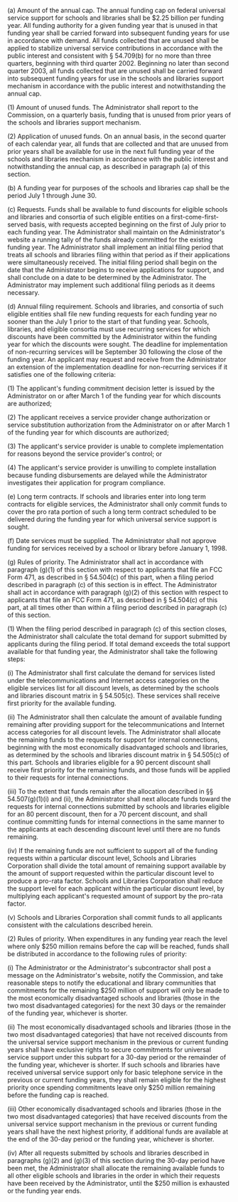 (a) Amount of the annual cap. The annual funding cap on federal universal service support for schools and libraries shall be $2.25 billion per funding year. All funding authority for a given funding year that is unused in that funding year shall be carried forward into subsequent funding years for use in accordance with demand. All funds collected that are unused shall be applied to stabilize universal service contributions in accordance with the public interest and consistent with § 54.709(b) for no more than three quarters, beginning with third quarter 2002. Beginning no later than second quarter 2003, all funds collected that are unused shall be carried forward into subsequent funding years for use in the schools and libraries support mechanism in accordance with the public interest and notwithstanding the annual cap.

(1) Amount of unused funds. The Administrator shall report to the Commission, on a quarterly basis, funding that is unused from prior years of the schools and libraries support mechanism.

(2) Application of unused funds. On an annual basis, in the second quarter of each calendar year, all funds that are collected and that are unused from prior years shall be available for use in the next full funding year of the schools and libraries mechanism in accordance with the public interest and notwithstanding the annual cap, as described in paragraph (a) of this section.

(b) A funding year for purposes of the schools and libraries cap shall be the period July 1 through June 30.

(c) Requests. Funds shall be available to fund discounts for eligible schools and libraries and consortia of such eligible entities on a first-come-first-served basis, with requests accepted beginning on the first of July prior to each funding year. The Administrator shall maintain on the Administrator's website a running tally of the funds already committed for the existing funding year. The Administrator shall implement an initial filing period that treats all schools and libraries filing within that period as if their applications were simultaneously received. The initial filing period shall begin on the date that the Administrator begins to receive applications for support, and shall conclude on a date to be determined by the Administrator. The Administrator may implement such additional filing periods as it deems necessary.

(d) Annual filing requirement. Schools and libraries, and consortia of such eligible entities shall file new funding requests for each funding year no sooner than the July 1 prior to the start of that funding year. Schools, libraries, and eligible consortia must use recurring services for which discounts have been committed by the Administrator within the funding year for which the discounts were sought. The deadline for implementation of non-recurring services will be September 30 following the close of the funding year. An applicant may request and receive from the Administrator an extension of the implementation deadline for non-recurring services if it satisfies one of the following criteria:

(1) The applicant's funding commitment decision letter is issued by the Administrator on or after March 1 of the funding year for which discounts are authorized;

(2) The applicant receives a service provider change authorization or service substitution authorization from the Administrator on or after March 1 of the funding year for which discounts are authorized;
              

(3) The applicant's service provider is unable to complete implementation for reasons beyond the service provider's control; or

(4) The applicant's service provider is unwilling to complete installation because funding disbursements are delayed while the Administrator investigates their application for program compliance.

(e) Long term contracts. If schools and libraries enter into long term contracts for eligible services, the Administrator shall only commit funds to cover the pro rata portion of such a long term contract scheduled to be delivered during the funding year for which universal service support is sought.

(f) Date services must be supplied. The Administrator shall not approve funding for services received by a school or library before January 1, 1998.

(g) Rules of priority. The Administrator shall act in accordance with paragraph (g)(1) of this section with respect to applicants that file an FCC Form 471, as described in § 54.504(c) of this part, when a filing period described in paragraph (c) of this section is in effect. The Administrator shall act in accordance with paragraph (g)(2) of this section with respect to applicants that file an FCC Form 471, as described in § 54.504(c) of this part, at all times other than within a filing period described in paragraph (c) of this section.

(1) When the filing period described in paragraph (c) of this section closes, the Administrator shall calculate the total demand for support submitted by applicants during the filing period. If total demand exceeds the total support available for that funding year, the Administrator shall take the following steps:

(i) The Administrator shall first calculate the demand for services listed under the telecommunications and Internet access categories on the eligible services list for all discount levels, as determined by the schools and libraries discount matrix in § 54.505(c). These services shall receive first priority for the available funding.

(ii) The Administrator shall then calculate the amount of available funding remaining after providing support for the telecommunications and Internet access categories for all discount levels. The Administrator shall allocate the remaining funds to the requests for support for internal connections, beginning with the most economically disadvantaged schools and libraries, as determined by the schools and libraries discount matrix in § 54.505(c) of this part. Schools and libraries eligible for a 90 percent discount shall receive first priority for the remaining funds, and those funds will be applied to their requests for internal connections.

(iii) To the extent that funds remain after the allocation described in §§ 54.507(g)(1)(i) and (ii), the Administrator shall next allocate funds toward the requests for internal connections submitted by schools and libraries eligible for an 80 percent discount, then for a 70 percent discount, and shall continue committing funds for internal connections in the same manner to the applicants at each descending discount level until there are no funds remaining.
              

(iv) If the remaining funds are not sufficient to support all of the funding requests within a particular discount level, Schools and Libraries Corporation shall divide the total amount of remaining support available by the amount of support requested within the particular discount level to produce a pro-rata factor. Schools and Libraries Corporation shall reduce the support level for each applicant within the particular discount level, by multiplying each applicant's requested amount of support by the pro-rata factor.

(v) Schools and Libraries Corporation shall commit funds to all applicants consistent with the calculations described herein.

(2) Rules of priority. When expenditures in any funding year reach the level where only $250 million remains before the cap will be reached, funds shall be distributed in accordance to the following rules of priority:

(i) The Administrator or the Administrator's subcontractor shall post a message on the Administrator's website, notify the Commission, and take reasonable steps to notify the educational and library communities that commitments for the remaining $250 million of support will only be made to the most economically disadvantaged schools and libraries (those in the two most disadvantaged categories) for the next 30 days or the remainder of the funding year, whichever is shorter.

(ii) The most economically disadvantaged schools and libraries (those in the two most disadvantaged categories) that have not received discounts from the universal service support mechanism in the previous or current funding years shall have exclusive rights to secure commitments for universal service support under this subpart for a 30-day period or the remainder of the funding year, whichever is shorter. If such schools and libraries have received universal service support only for basic telephone service in the previous or current funding years, they shall remain eligible for the highest priority once spending commitments leave only $250 million remaining before the funding cap is reached.

(iii) Other economically disadvantaged schools and libraries (those in the two most disadvantaged categories) that have received discounts from the universal service support mechanism in the previous or current funding years shall have the next highest priority, if additional funds are available at the end of the 30-day period or the funding year, whichever is shorter.

(iv) After all requests submitted by schools and libraries described in paragraphs (g)(2) and (g)(3) of this section during the 30-day period have been met, the Administrator shall allocate the remaining available funds to all other eligible schools and libraries in the order in which their requests have been received by the Administrator, until the $250 million is exhausted or the funding year ends.

